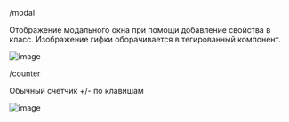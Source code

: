 /modal

Отображение модального окна при помощи добавление свойства в класс.
Изображение гифки оборачивается в тегированный компонент.

![image](https://user-images.githubusercontent.com/101925640/196120518-0700f361-5373-4d42-84e9-cf4aed47f166.png)

/counter

Обычный счетчик +/- по клавишам

![image](https://user-images.githubusercontent.com/101925640/196121489-4a985293-712f-4156-96bf-873a32896747.png)

